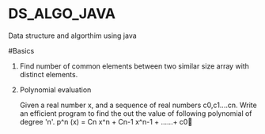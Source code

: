 # DS_ALGO_JAVA
Data structure and algorthim using java

#Basics
1) Find number of common elements between two similar size array with distinct elements.
2) Polynomial evaluation
 
    Given a real number x, and a sequence of real numbers c0,c1....cn. Write an efficient program to find the out the value of following polynomial of degree 'n'.
 p^n (x) = Cn x^n + Cn-1 x^n-1 + ......+ c0